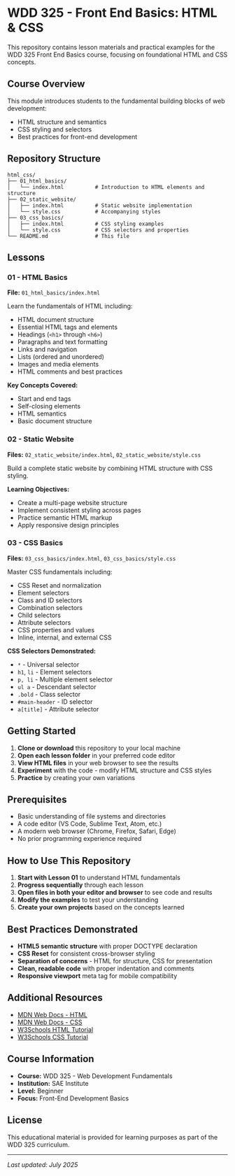 # WDD 325 - Front End Basics: HTML & CSS

This repository contains lesson materials and practical examples for the WDD 325 Front End Basics course, focusing on foundational HTML and CSS concepts.

## Course Overview

This module introduces students to the fundamental building blocks of web development:
- HTML structure and semantics
- CSS styling and selectors
- Best practices for front-end development

## Repository Structure

```
html_css/
├── 01_html_basics/
│   └── index.html          # Introduction to HTML elements and structure
├── 02_static_website/
│   ├── index.html          # Static website implementation
│   └── style.css           # Accompanying styles
├── 03_css_basics/
│   ├── index.html          # CSS styling examples
│   └── style.css           # CSS selectors and properties
└── README.md               # This file
```

## Lessons

### 01 - HTML Basics
**File:** `01_html_basics/index.html`

Learn the fundamentals of HTML including:
- HTML document structure
- Essential HTML tags and elements
- Headings (`<h1>` through `<h6>`)
- Paragraphs and text formatting
- Links and navigation
- Lists (ordered and unordered)
- Images and media elements
- HTML comments and best practices

**Key Concepts Covered:**
- Start and end tags
- Self-closing elements
- HTML semantics
- Basic document structure

### 02 - Static Website
**Files:** `02_static_website/index.html`, `02_static_website/style.css`

Build a complete static website by combining HTML structure with CSS styling.

**Learning Objectives:**
- Create a multi-page website structure
- Implement consistent styling across pages
- Practice semantic HTML markup
- Apply responsive design principles

### 03 - CSS Basics
**Files:** `03_css_basics/index.html`, `03_css_basics/style.css`

Master CSS fundamentals including:
- CSS Reset and normalization
- Element selectors
- Class and ID selectors
- Combination selectors
- Child selectors
- Attribute selectors
- CSS properties and values
- Inline, internal, and external CSS

**CSS Selectors Demonstrated:**
- `*` - Universal selector
- `h1`, `li` - Element selectors
- `p, li` - Multiple element selector
- `ul a` - Descendant selector
- `.bold` - Class selector
- `#main-header` - ID selector
- `a[title]` - Attribute selector

## Getting Started

1. **Clone or download** this repository to your local machine
2. **Open each lesson folder** in your preferred code editor
3. **View HTML files** in your web browser to see the results
4. **Experiment** with the code - modify HTML structure and CSS styles
5. **Practice** by creating your own variations

## Prerequisites

- Basic understanding of file systems and directories
- A code editor (VS Code, Sublime Text, Atom, etc.)
- A modern web browser (Chrome, Firefox, Safari, Edge)
- No prior programming experience required

## How to Use This Repository

1. **Start with Lesson 01** to understand HTML fundamentals
2. **Progress sequentially** through each lesson
3. **Open files in both your editor and browser** to see code and results
4. **Modify the examples** to test your understanding
5. **Create your own projects** based on the concepts learned

## Best Practices Demonstrated

- **HTML5 semantic structure** with proper DOCTYPE declaration
- **CSS Reset** for consistent cross-browser styling
- **Separation of concerns** - HTML for structure, CSS for presentation
- **Clean, readable code** with proper indentation and comments
- **Responsive viewport** meta tag for mobile compatibility

## Additional Resources

- [MDN Web Docs - HTML](https://developer.mozilla.org/en-US/docs/Web/HTML)
- [MDN Web Docs - CSS](https://developer.mozilla.org/en-US/docs/Web/CSS)
- [W3Schools HTML Tutorial](https://www.w3schools.com/html/)
- [W3Schools CSS Tutorial](https://www.w3schools.com/css/)

## Course Information

- **Course:** WDD 325 - Web Development Fundamentals
- **Institution:** SAE Institute
- **Level:** Beginner
- **Focus:** Front-End Development Basics

## License

This educational material is provided for learning purposes as part of the WDD 325 curriculum.

---

*Last updated: July 2025*

